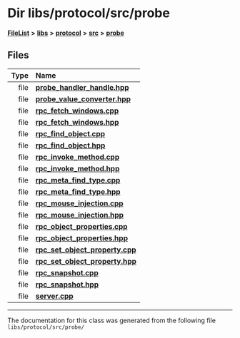 

# Dir libs/protocol/src/probe



[**FileList**](files.md) **>** [**libs**](dir_6719ab1f1f7655efc2fa43f7eb574fd1.md) **>** [**protocol**](dir_256d27db1e44b9b04d67f4c92d3fc698.md) **>** [**src**](dir_62c749a433f68b441b7c0425b5469d66.md) **>** [**probe**](dir_8a7b54f280cdd6b46c67f9938f379d86.md)












## Files

| Type | Name |
| ---: | :--- |
| file | [**probe\_handler\_handle.hpp**](probe__handler__handle_8hpp.md) <br> |
| file | [**probe\_value\_converter.hpp**](probe__value__converter_8hpp.md) <br> |
| file | [**rpc\_fetch\_windows.cpp**](rpc__fetch__windows_8cpp.md) <br> |
| file | [**rpc\_fetch\_windows.hpp**](rpc__fetch__windows_8hpp.md) <br> |
| file | [**rpc\_find\_object.cpp**](rpc__find__object_8cpp.md) <br> |
| file | [**rpc\_find\_object.hpp**](rpc__find__object_8hpp.md) <br> |
| file | [**rpc\_invoke\_method.cpp**](rpc__invoke__method_8cpp.md) <br> |
| file | [**rpc\_invoke\_method.hpp**](rpc__invoke__method_8hpp.md) <br> |
| file | [**rpc\_meta\_find\_type.cpp**](rpc__meta__find__type_8cpp.md) <br> |
| file | [**rpc\_meta\_find\_type.hpp**](rpc__meta__find__type_8hpp.md) <br> |
| file | [**rpc\_mouse\_injection.cpp**](rpc__mouse__injection_8cpp.md) <br> |
| file | [**rpc\_mouse\_injection.hpp**](rpc__mouse__injection_8hpp.md) <br> |
| file | [**rpc\_object\_properties.cpp**](rpc__object__properties_8cpp.md) <br> |
| file | [**rpc\_object\_properties.hpp**](rpc__object__properties_8hpp.md) <br> |
| file | [**rpc\_set\_object\_property.cpp**](rpc__set__object__property_8cpp.md) <br> |
| file | [**rpc\_set\_object\_property.hpp**](rpc__set__object__property_8hpp.md) <br> |
| file | [**rpc\_snapshot.cpp**](rpc__snapshot_8cpp.md) <br> |
| file | [**rpc\_snapshot.hpp**](rpc__snapshot_8hpp.md) <br> |
| file | [**server.cpp**](protocol_2src_2probe_2server_8cpp.md) <br> |



























































------------------------------
The documentation for this class was generated from the following file `libs/protocol/src/probe/`

